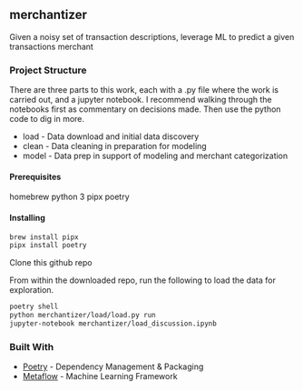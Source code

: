 ## merchantizer
Given a noisy set of transaction descriptions, leverage ML to predict a given transactions merchant

### Project Structure

There are three parts to this work, each with a .py file where the work is carried out, and a jupyter notebook. I recommend walking through the notebooks first as commentary on decisions made. Then use the python code to dig in more.
* load - Data download and initial data discovery
* clean - Data cleaning in preparation for modeling
* model - Data prep in support of modeling and merchant categorization

#### Prerequisites
homebrew
python 3
pipx
poetry

#### Installing
```zsh
brew install pipx
pipx install poetry
```

Clone this github repo

From within the downloaded repo, run the following to load the data for exploration.

```zsh
poetry shell
python merchantizer/load/load.py run
jupyter-notebook merchantizer/load_discussion.ipynb
```

### Built With
* [Poetry](https://python-poetry.org) - Dependency Management & Packaging
* [Metaflow](https://metaflow.org) - Machine Learning Framework
